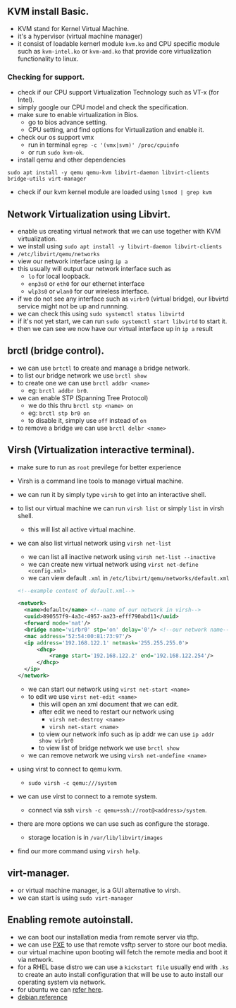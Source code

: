 ## KVM install Basic.

- KVM stand for Kernel Virtual Machine.
- it's a hypervisor (virtual machine manager)
- it consist of loadable kernerl module `kvm.ko` and CPU specific module such as `kvm-intel.ko` or `kvm-amd.ko` that provide core virtualization functionality to linux.

### Checking for support.

- check if our CPU support Virtualization Technology such as VT-x (for Intel).
- simply google our CPU model and check the specification.
- make sure to enable virtualization in Bios.
  - go to bios advance setting.
  - CPU setting, and find options for Virtualization and enable it.
- check our os support vmx
  - run in terminal `egrep -c '(vmx|svm)' /proc/cpuinfo`
  - or run `sudo kvm-ok`.
- install qemu and other dependencies

```
sudo apt install -y qemu qemu-kvm libvirt-daemon libvirt-clients bridge-utils virt-manager
```

- check if our kvm kernel module are loaded using `lsmod | grep kvm`

## Network Virtualization using Libvirt.

- enable us creating virtual network that we can use together with KVM virtualization.
- we install using `sudo apt install -y libvirt-daemon libvirt-clients`
- `/etc/libvirt/qemu/networks`
- view our network interface using `ip a`
- this usually will output our network interface such as
  - `lo` for local loopback.
  - `enp3s0` or `eth0` for our ethernet interface
  - `wlp3s0` or `wlan0` for our wireless interface.
- if we do not see any interface such as `virbr0` (virtual bridge), our libvirtd service might not be up and runnning.
- we can check this using `sudo systemctl status libvirtd`
- if it's not yet start, we can run `sudo systemctl start libvirtd` to start it.
- then we can see we now have our virtual interface up in `ip a` result

## brctl (bridge control).

- we can use `brtctl` to create and manage a bridge network.
- to list our bridge network we use `brctl show`
- to create one we can use `brctl addbr <name>`
  - eg: `brctl addbr br0`.
- we can enable STP (Spanning Tree Protocol)
  - we do this thru `brctl stp <name> on`
  - eg: `brctl stp br0 on`
  - to disable it, simply use `off` instead of `on`
- to remove a bridge we can use `brctl delbr <name>`

## Virsh (Virtualization interactive terminal).

- make sure to run as `root` previlege for better experience
- Virsh is a command line tools to manage virtual machine.
- we can run it by simply type `virsh` to get into an interactive shell.
- to list our virtual machine we can run `virsh list` or simply `list` in virsh shell.
  - this will list all active virtual machine.
- we can also list virtual network using `virsh net-list`

  - we can list all inactive network using `virsh net-list --inactive`
  - we can create new virtual network using `virst net-define <config.xml>`
  - we can view default `.xml` in `/etc/libvirt/qemu/networks/default.xml`

  ```xml
  <!--example content of default.xml-->

  <network>
    <name>default</name> <!--name of our network in virsh-->
    <uuid>890557f9-4a3c-4957-aa23-efff790abd11</uuid>
    <forward mode='nat'/>
    <bridge name='virbr0' stp='on' delay='0'/> <!--our network name-->
    <mac address='52:54:00:81:73:97'/>
    <ip address='192.168.122.1' netmask='255.255.255.0'>
        <dhcp>
            <range start='192.168.122.2' end='192.168.122.254'/>
        </dhcp>
    </ip>
  </network>
  ```

  - we can start our network using `virst net-start <name>`
  - to edit we use `virst net-edit <name>`
    - this will open an xml document that we can edit.
    - after edit we need to restart our network using
      - `virsh net-destroy <name>`
      - `virsh net-start <name>`
    - to view our network info such as ip addr we can use `ip addr show virbr0`
    - to view list of bridge network we use `brctl show`
  - we can remove network we using `virsh net-undefine <name>`

- using virst to connect to qemu kvm.
  - `sudo virsh -c qemu:///system`
- we can use virst to connect to a remote system.

  - connect via ssh `virsh -c qemu+ssh://root@<address>/system`.

- there are more options we can use such as configure the storage.
  - storage location is in `/var/lib/libvirt/images`
- find our more command using `virsh help`.

## virt-manager.

- or virtual machine manager, is a GUI alternative to virsh.
- we can start is using `sudo virt-manager`

## Enabling remote autoinstall.

- we can boot our installation media from remote server via tftp.
- we can use [PXE](https://www.manageengine.com/products/os-deployer/pxe-preboot-execution-environment.html) to use that remote vsftp server to store our boot media.
- our virtual machine upon booting will fetch the remote media and boot it via network.
- for a RHEL base distro we can use a `kickstart file` usually end with `.ks` to create an auto install configuration that will be use to auto install our operating system via network.
- for ubuntu we can [refer here](https://askubuntu.com/questions/1235723/automated-20-04-server-installation-using-pxe-and-live-server-image).
- [debian reference](https://lathama.net/PXE_boot_with_Libvirt)
